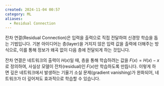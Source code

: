 ```yaml
---
created: 2024-11-04 00:57
category: ML
aliases:
  - Residual Connection
---
```

잔차 연결(Residual Connection)은 입력을 출력으로 직접 전달하여 신경망 학습을 돕는 기법입니다. 기본 아이디어는 층(layer)을 거치지 않은 입력 값을 출력에 더해주는 방식으로, 이를 통해 정보가 왜곡 없이 다음 층에 전달되게 하는 것입니다. 

잔차 연결은 네트워크의 출력이 $H(x)$일 때, 층을 통해 학습하려는 값을 $F(x) = H(x) - x$로 정의하여, 사실상 모델이 잔차(residual)인 $F(x)$만 학습하도록 만듭니다. 이렇게 하면 깊은 네트워크에서 발생하는 기울기 소실 문제(gradient vanishing)가 완화되어, 네트워크가 더 깊어져도 효과적으로 학습할 수 있습니다.